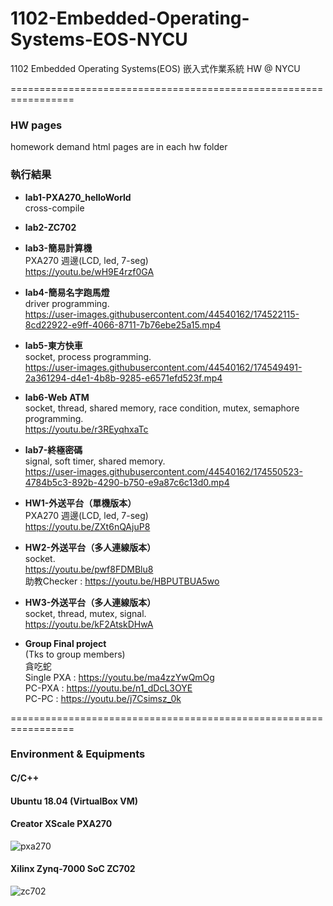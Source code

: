 # 1102-Embedded-Operating-Systems-EOS-NYCU
1102 Embedded Operating Systems(EOS) 嵌入式作業系統 HW @ NYCU 

=================================================================
### HW pages
homework demand html pages are in each hw folder

### 執行結果
+ **lab1-PXA270_helloWorld**<br>
  cross-compile
   
+ **lab2-ZC702**
+ **lab3-簡易計算機**<br>
  PXA270 週邊(LCD, led, 7-seg) <br>
  https://youtu.be/wH9E4rzf0GA

+ **lab4-簡易名字跑馬燈**<br>
  driver programming.<br>
  https://user-images.githubusercontent.com/44540162/174522115-8cd22922-e9ff-4066-8711-7b76ebe25a15.mp4

+ **lab5-東方快車**<br>
  socket, process programming.<br>
  https://user-images.githubusercontent.com/44540162/174549491-2a361294-d4e1-4b8b-9285-e6571efd523f.mp4

+ **lab6-Web ATM**<br>
  socket, thread, shared memory, race condition, mutex, semaphore programming.<br>
  https://youtu.be/r3REyqhxaTc
  
+ **lab7-終極密碼**<br>
  signal, soft timer, shared memory.<br>
  https://user-images.githubusercontent.com/44540162/174550523-4784b5c3-892b-4290-b750-e9a87c6c13d0.mp4

+ **HW1-外送平台（單機版本）**<br>
  PXA270 週邊(LCD, led, 7-seg) <br>
  https://youtu.be/ZXt6nQAjuP8
  
+ **HW2-外送平台（多人連線版本）**<br>
  socket.<br>
  https://youtu.be/pwf8FDMBlu8<br>
  助教Checker : https://youtu.be/HBPUTBUA5wo
  
+ **HW3-外送平台（多人連線版本）**<br>
  socket, thread, mutex, signal.<br>
  https://youtu.be/kF2AtskDHwA

+ **Group Final project**<br>
  (Tks to group members)<br>
  貪吃蛇<br>
  Single PXA : https://youtu.be/ma4zzYwQmOg<br>
  PC-PXA : https://youtu.be/n1_dDcL3OYE <br>
  PC-PC : https://youtu.be/j7Csimsz_0k <br>

=================================================================
### Environment & Equipments
#### C/C++
#### Ubuntu 18.04 (VirtualBox VM)
#### Creator XScale PXA270<br>
![pxa270](https://user-images.githubusercontent.com/44540162/174546342-8cce131d-8cae-4ee8-aa94-bd2714e5a971.jpg)
#### Xilinx Zynq-7000 SoC ZC702<br>
![zc702](https://user-images.githubusercontent.com/44540162/174546155-f335ec13-35a8-4da7-9b81-009c7878fa0d.jpg)

